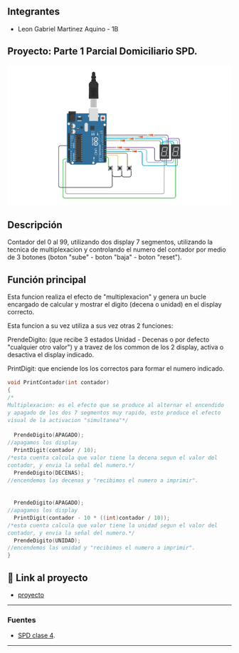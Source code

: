 ## Integrantes 
- Leon Gabriel Martinez Aquino - 1B



## Proyecto: Parte 1 Parcial Domiciliario SPD.
![Tinkercad](img/imagenP1SPD.png)


## Descripción
Contador del 0 al 99, utilizando dos display 7 segmentos, utilizando la tecnica de multiplexacion y controlando el 
numero del contador por medio de 3 botones (boton "sube" - boton "baja" - boton "reset").

## Función principal
Esta funcion realiza el efecto de "multiplexacion" y genera un bucle encargado
de calcular y mostrar el digito (decena o unidad) en el display correcto. 

Esta funcion a su vez utiliza a sus vez otras 2 funciones:

PrendeDigito: (que recibe 3 estados Unidad - Decenas o por defecto "cualquier otro valor") y a travez de los common 
de los 2 display, activa o desactiva el display indicado.

PrintDigit: que enciende los los correctos para formar el numero indicado.

~~~ C (lenguaje en el que esta escrito)
void PrintContador(int contador)
{
/*
Multiplexacion: es el efecto que se produce al alternar el encendido 
y apagado de los dos 7 segmentos muy rapido, esto produce el efecto 
visual de la activacion "simultanea"*/
  
  PrendeDigito(APAGADO);
//apagamos los display
  PrintDigit(contador / 10);
/*esta cuenta calcula que valor tiene la decena segun el valor del 
contador, y envia la señal del numero.*/
  PrendeDigito(DECENAS);
//encendemos las decenas y "recibimos el numero a imprimir".

  
  PrendeDigito(APAGADO);
//apagamos los display
  PrintDigit(contador - 10 * ((int)contador / 10));
/*esta cuenta calcula que valor tiene la unidad segun el valor del 
contador, y envia la señal del numero.*/
  PrendeDigito(UNIDAD);
//encendemos las unidad y "recibimos el numero a imprimir".
}
~~~

## :robot: Link al proyecto
- [proyecto](https://www.tinkercad.com/things/fjnY7L9EdeY-p1-parcial-domiciliario-1b-leon-gabriel-martinez-aquino/editel?sharecode=v86fY4R__D4DXNCbGvJF2T4yYxvQ_uRqjpWTVksz6jI)

---
### Fuentes
- [SPD clase 4](https://www.youtube.com/watch?v=_Ry7mtURGDE&list=PL7LaR6_A2-E11BQXtypHMgWrSR-XOCeyD&index=4&t=1087s).
---






